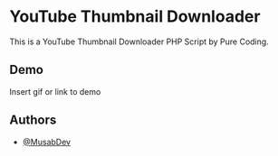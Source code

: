 
# YouTube Thumbnail Downloader

This is a YouTube Thumbnail Downloader PHP Script by Pure Coding.


## Demo

Insert gif or link to demo

  
## Authors

- [@MusabDev](https://www.github.com/MusabDev)

  